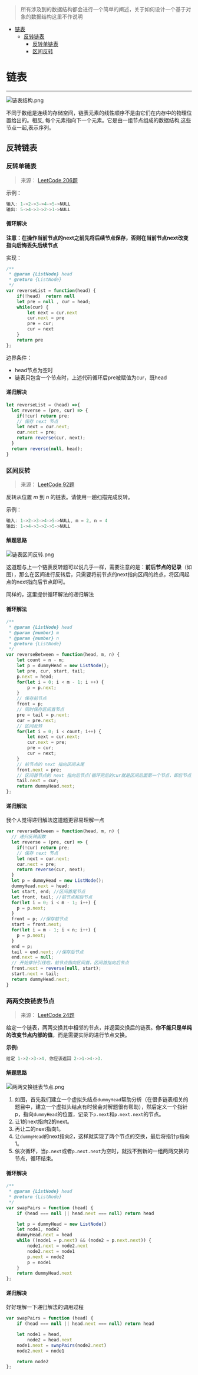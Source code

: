 > 所有涉及到的数据结构都会进行一个简单的阐述，关于如何设计一个基于对象的数据结构这里不作说明



* [链表](#链表)
  * [反转链表](#反转链表)
     * [反转单链表](#反转单链表)
     * [区间反转](#区间反转)

# 链表

---

![链表结构.png](https://i.loli.net/2020/03/11/xtALdWYXVniS2EZ.png)

不同于数组是连续的存储空间，链表元素的线性顺序不是由它们在内存中的物理位置给出的。相反, 每个元素指向下一个元素。它是由一组节点组成的数据结构,这些节点一起,表示序列。

## 反转链表

### 反转单链表

>  来源：  [LeetCode 206题](https://leetcode-cn.com/problems/reverse-linked-list/)

示例：

```js
输入: 1->2->3->4->5->NULL
输出: 5->4->3->2->1->NULL
```

#### 循环解决

**注意：在操作当前节点的next之前先将后续节点保存，否则在当前节点next改变指向后悔丢失后续节点**

实现：

```js
/**
 * @param {ListNode} head
 * @return {ListNode}
 */
var reverseList = function(head) {
    if(!head)  return null
    let pre = null , cur = head;
    while(cur) {
        let next = cur.next
        cur.next = pre
        pre = cur;
        cur = next
    }
    return pre
};
```

边界条件：

- head节点为空时
- 链表只包含一个节点时，上述代码循环后pre被赋值为cur，既head

#### 递归解决

```js
let reverseList = (head) =>{
  let reverse = (pre, cur) => {
    if(!cur) return pre;
    // 保存 next 节点
    let next = cur.next;
    cur.next = pre;
    return reverse(cur, next);
  }
  return reverse(null, head);
}
```

### 区间反转

> 来源：  [LeetCode 92题](https://leetcode-cn.com/problems/reverse-linked-list-ii/)

反转从位置 *m* 到 *n* 的链表。请使用一趟扫描完成反转。

示例：

```js
输入: 1->2->3->4->5->NULL, m = 2, n = 4
输出: 1->4->3->2->5->NULL
```

#### 解题思路

![链表区间反转.png](https://i.loli.net/2020/03/12/C9SYIQzKwG6Emfa.png)

这道题与上一个链表反转题可以说几乎一样，需要注意的是：**前后节点的记录**（如图），那么在区间进行反转后，只需要将前节点的next指向区间的终点，将区间起点的next指向后节点即可。

同样的，这里提供循环解法的递归解法

#### 循环解法

```js
/**
 * @param {ListNode} head
 * @param {number} m
 * @param {number} n
 * @return {ListNode}
 */
var reverseBetween = function(head, m, n) {
    let count = n - m;
    let p = dummyHead = new ListNode();
    let pre, cur, start, tail;
    p.next = head;
    for(let i = 0; i < m - 1; i ++) {
        p = p.next;
    }
    // 保存前节点
    front = p;
    // 同时保存区间首节点
    pre = tail = p.next;
    cur = pre.next;
    // 区间反转
    for(let i = 0; i < count; i++) {
        let next = cur.next;
        cur.next = pre;
        pre = cur;
        cur = next;
    }
    // 前节点的 next 指向区间末尾
    front.next = pre;
    // 区间首节点的 next 指向后节点(循环完后的cur就是区间后面第一个节点，即后节点)
    tail.next = cur;
    return dummyHead.next;
};

```

#### 递归解法

我个人觉得递归解法这道题更容易理解一点

```js
var reverseBetween = function(head, m, n) {
  // 递归反转函数
  let reverse = (pre, cur) => {
    if(!cur) return pre;
    // 保存 next 节点
    let next = cur.next;
    cur.next = pre;
    return reverse(cur, next);
  }
  let p = dummyHead = new ListNode();
  dummyHead.next = head;
  let start, end; //区间首尾节点
  let front, tail; //前节点和后节点
  for(let i = 0; i < m - 1; i++) {
    p = p.next;
  }
  front = p; //保存前节点
  start = front.next;
  for(let i = m - 1; i < n; i++) {
    p = p.next;
  }
  end = p;
  tail = end.next; //保存后节点
  end.next = null;
  // 开始穿针引线啦，前节点指向区间首，区间首指向后节点
  front.next = reverse(null, start);
  start.next = tail;
  return dummyHead.next;
}
```

### 两两交换链表节点

> 来源：  [LeetCode 24题](https://leetcode-cn.com/problems/swap-nodes-in-pairs/)

给定一个链表，两两交换其中相邻的节点，并返回交换后的链表。**你不能只是单纯的改变节点内部的值**，而是需要实际的进行节点交换。

**示例:**

```js
给定 1->2->3->4, 你应该返回 2->1->4->3.
```

#### 解题思路

![两两交换链表节点.png](https://i.loli.net/2020/03/13/hKQI2WmEFVDeHzX.png)

1. 如图，首先我们建立一个虚拟头结点`dummyHead`帮助分析（在很多链表相关的题目中，建立一个虚拟头结点有时候会对解题很有帮助），然后定义一个指针p，指向`dummyHead`的位置，记录下`p.next`和`p.next.next`的节点。
2. 让1的next指向2的next。
3. 再让二的next指向1。
4. 让`dummyHead`的next指向2，这样就实现了两个节点的交换，最后将指针p指向1。
5. 依次循环，当`p.next`或者`p.next.next`为空时，就找不到新的一组两两交换的节点，循环结束。

#### 循环解决

```js
/**
 * @param {ListNode} head
 * @return {ListNode}
 */
var swapPairs = function (head) {
    if (head === null || head.next === null) return head

    let p = dummyHead = new ListNode()
    let node1, node2
    dummyHead.next = head
    while ((node1 = p.next) && (node2 = p.next.next)) {
        node1.next = node2.next
        node2.next = node1
        p.next = node2
        p = node1
    }
    return dummyHead.next
};
```

#### 递归解决

好好理解一下递归解法的调用过程

```js
var swapPairs = function (head) {
    if (head === null || head.next === null) return head

    let node1 = head,
        node2 = head.next
    node1.next = swapPairs(node2.next)
    node2.next = node1

    return node2
};
```


